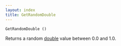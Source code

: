 ```yaml
---
layout: index
title: GetRandomDouble
---
```


    GetRandomDouble ()

Returns a random [double](../types/double.html) value between 0.0 and 1.0.
